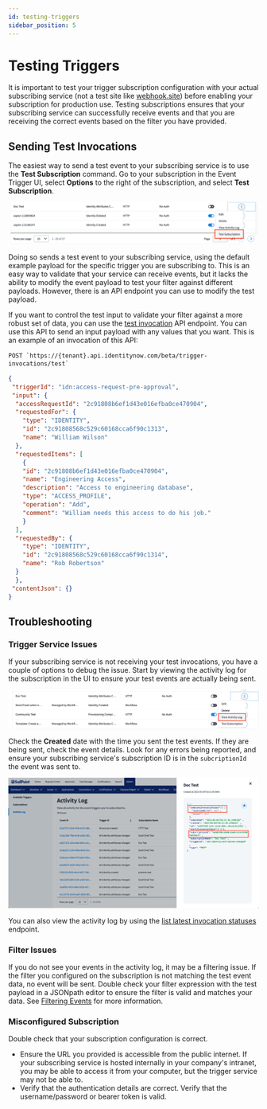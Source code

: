 ```yaml
---
id: testing-triggers
sidebar_position: 5
---
```


# Testing Triggers

It is important to test your trigger subscription configuration with your actual subscribing service (not a test site like [webhook.site](https://webhook.site)) before enabling your subscription for production use. Testing subscriptions ensures that your subscribing service can successfully receive events and that you are receiving the correct events based on the filter you have provided.

## Sending Test Invocations

The easiest way to send a test event to your subscribing service is to use the **Test Subscription** command.  Go to your subscription in the Event Trigger UI, select **Options** to the right of the subscription, and select **Test Subscription**.

![test subscription](./img/test-subscription.png)

Doing so sends a test event to your subscribing service, using the default example payload for the specific trigger you are subscribing to.  This is an easy way to validate that your service can receive events, but it lacks the ability to modify the event payload to test your filter against different payloads.  However, there is an API endpoint you can use to modify the test payload.

If you want to control the test input to validate your filter against a more robust set of data, you can use the [test invocation](/idn/api/beta/start-test-invocation) API endpoint.  You can use this API to send an input payload with any values that you want. This is an example of an invocation of this API:

```text
POST `https://{tenant}.api.identitynow.com/beta/trigger-invocations/test`
```

```json
{
 "triggerId": "idn:access-request-pre-approval",
 "input": {
  "accessRequestId": "2c91808b6ef1d43e016efba0ce470904",
  "requestedFor": {
    "type": "IDENTITY",
    "id": "2c91808568c529c60168cca6f90c1313",
    "name": "William Wilson"
  },
  "requestedItems": [
    {
    "id": "2c91808b6ef1d43e016efba0ce470904",
    "name": "Engineering Access",
    "description": "Access to engineering database",
    "type": "ACCESS_PROFILE",
    "operation": "Add",
    "comment": "William needs this access to do his job."
    }
  ],
  "requestedBy": {
    "type": "IDENTITY",
    "id": "2c91808568c529c60168cca6f90c1314",
    "name": "Rob Robertson"
  }
  },
 "contentJson": {}
}
```

## Troubleshooting

### Trigger Service Issues

If your subscribing service is not receiving your test invocations, you have a couple of options to debug the issue.  Start by viewing the activity log for the subscription in the UI to ensure your test events are actually being sent.  

![activity log](./img/activity-log.png)

Check the **Created** date with the time you sent the test events.  If they are being sent, check the event details. Look for any errors being reported, and ensure your subscribing service's subscription ID is in the `subcriptionId` the event was sent to.

![debug connection](./img/debug-connection.png)

You can also view the activity log by using the [list latest invocation statuses](/idn/api/beta/list-invocation-status) endpoint.

### Filter Issues

If you do not see your events in the activity log, it may be a filtering issue.  If the filter you configured on the subscription is not matching the test event data, no event will be sent.  Double check your filter expression with the test payload in a JSONpath editor to ensure the filter is valid and matches your data.  See [Filtering Events](./filtering-events.md) for more information.

### Misconfigured Subscription

Double check that your subscription configuration is correct. 

- Ensure the URL you provided is accessible from the public internet.  If your subscribing service is hosted internally in your company's intranet, you may be able to access it from your computer, but the trigger service may not be able to.
- Verify that the authentication details are correct.  Verify that the username/password or bearer token is valid.
